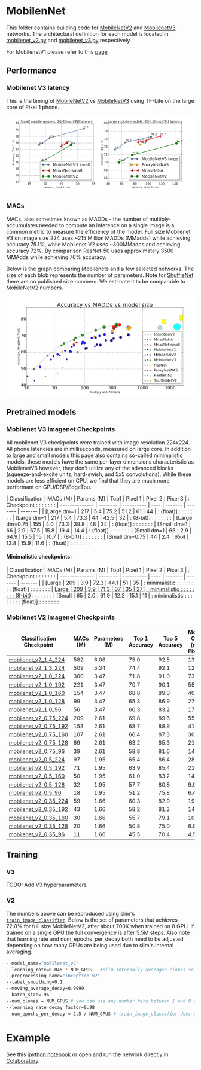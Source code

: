 # MobilenNet

This folder contains building code for
[MobileNetV2](https://arxiv.org/abs/1801.04381) and
[MobilenetV3](https://arxiv.org/abs/1905.02244) networks. The architectural
definition for each model is located in [mobilenet_v2.py](mobilenet_v2.py) and
[mobilenet_v3.py](mobilenet_v3.py) respectively.

For MobilenetV1 please refer to this [page](../mobilenet_v1.md)

## Performance

### Mobilenet V3 latency

This is the timing of [MobileNetV2] vs [MobileNetV3] using TF-Lite on the large
core of Pixel 1 phone.

![Mobilenet V2 and V3 Latency for Pixel 1.png](g3doc/latency_pixel1.png)

### MACs

MACs, also sometimes known as MADDs - the number of multiply-accumulates needed
to compute an inference on a single image is a common metric to measure the
efficiency of the model. Full size Mobilenet V3 on image size 224 uses ~215
Million MADDs (MMadds) while achieving accuracy 75.1%, while Mobilenet V2 uses
~300MMadds and achieving accuracy 72%. By comparison ResNet-50 uses
approximately 3500 MMAdds while achieving 76% accuracy.

Below is the graph comparing Mobilenets and a few selected networks. The size of
each blob represents the number of parameters. Note for
[ShuffleNet](https://arxiv.org/abs/1707.01083) there are no published size
numbers. We estimate it to be comparable to MobileNetV2 numbers.

![madds_top1_accuracy](g3doc/madds_top1_accuracy.png)

## Pretrained models

### Mobilenet V3 Imagenet Checkpoints

All mobilenet V3 checkpoints were trained with image resolution 224x224. All
phone latencies are in milliseconds, measured on large core. In addition to
large and small models this page also contains so-called minimalistic models,
these models have the same per-layer dimensions characteristic as MobilenetV3
however, they don't utilize any of the advanced blocks (squeeze-and-excite
units, hard-swish, and 5x5 convolutions). While these models are less efficient
on CPU, we find that they are much more performant on GPU/DSP/EdgeTpu.

| Classification | MACs (M) | Params (M) | Top1 | Pixel 1 | Pixel 2 | Pixel 3 |
: Checkpoint     :          :            :      :         :         :         :
| -------------- | -------- | ---------- | ---- | ------- | ------- | ------- |
| [Large dm=1    | 217      | 5.4        | 75.2 | 51.2    | 61      | 44      |
: (float)]       :          :            :      :         :         :         :
| [Large dm=1    | 217      | 5.4        | 73.3 | 44      | 42.5    | 32      |
: (8-bit)]       :          :            :      :         :         :         :
| [Large dm=0.75 | 155      | 4.0        | 73.3 | 39.8    | 48      | 34      |
: (float)]       :          :            :      :         :         :         :
| [Small dm=1    | 66       | 2.9        | 67.5 | 15.8    | 19.4    | 14.4    |
: (float)]       :          :            :      :         :         :         :
| [Small dm=1    | 66       | 2.9        | 64.9 | 15.5    | 15      | 10.7    |
: (8-bit)]       :          :            :      :         :         :         :
| [Small dm=0.75 | 44       | 2.4        | 65.4 | 12.8    | 15.9    | 11.6    |
: (float)]       :          :            :      :         :         :         :

#### Minimalistic checkpoints:

| Classification | MACs (M) | Params (M) | Top1 | Pixel 1 | Pixel 2 | Pixel 3 |
: Checkpoint     :          :            :      :         :         :         :
| -------------- | -------- | ---------- | ---- | ------- | ------- | ------- |
| [Large         | 209      | 3.9        | 72.3 | 44.1    | 51      | 35      |
: minimalistic   :          :            :      :         :         :         :
: (float)]       :          :            :      :         :         :         :
| [Large         | 209      | 3.9        | 71.3 | 37      | 35      | 27      |
: minimalistic   :          :            :      :         :         :         :
: (8-bit)][lm8]  :          :            :      :         :         :         :
| [Small         | 65       | 2.0        | 61.9 | 12.2    | 15.1    | 11      |
: minimalistic   :          :            :      :         :         :         :
: (float)]       :          :            :      :         :         :         :

[Small minimalistic (float)]: https://storage.googleapis.com/mobilenet_v3/checkpoints/v3-small-minimalistic_224_1.0_float.tgz
[Large minimalistic (float)]: https://storage.googleapis.com/mobilenet_v3/checkpoints/v3-large-minimalistic_224_1.0_float.tgz
[lm8]: https://storage.googleapis.com/mobilenet_v3/checkpoints/v3-large-minimalistic_224_1.0_uint8.tgz
[Large dm=1 (float)]: https://storage.googleapis.com/mobilenet_v3/checkpoints/v3-large_224_1.0_float.tgz
[Small dm=1 (float)]: https://storage.googleapis.com/mobilenet_v3/checkpoints/v3-small_224_1.0_float.tgz
[Large dm=1 (8-bit)]: https://storage.googleapis.com/mobilenet_v3/checkpoints/v3-large_224_1.0_uint8.tgz
[Small dm=1 (8-bit)]: https://storage.googleapis.com/mobilenet_v3/checkpoints/v3-small_224_1.0_uint8.tgz
[Large dm=0.75 (float)]: https://storage.googleapis.com/mobilenet_v3/checkpoints/v3-large_224_0.75_float.tgz
[Small dm=0.75 (float)]: https://storage.googleapis.com/mobilenet_v3/checkpoints/v3-small_224_0.75_float.tgz

### Mobilenet V2 Imagenet Checkpoints

Classification Checkpoint                                                                                  | MACs (M) | Parameters (M) | Top 1 Accuracy | Top 5 Accuracy | Mobile CPU (ms) Pixel 1
---------------------------------------------------------------------------------------------------------- | -------- | -------------- | -------------- | -------------- | -----------------------
[mobilenet_v2_1.4_224](https://storage.googleapis.com/mobilenet_v2/checkpoints/mobilenet_v2_1.4_224.tgz)   | 582      | 6.06           | 75.0           | 92.5           | 138.0
[mobilenet_v2_1.3_224](https://storage.googleapis.com/mobilenet_v2/checkpoints/mobilenet_v2_1.3_224.tgz)   | 509      | 5.34           | 74.4           | 92.1           | 123.0
[mobilenet_v2_1.0_224](https://storage.googleapis.com/mobilenet_v2/checkpoints/mobilenet_v2_1.0_224.tgz)   | 300      | 3.47           | 71.8           | 91.0           | 73.8
[mobilenet_v2_1.0_192](https://storage.googleapis.com/mobilenet_v2/checkpoints/mobilenet_v2_1.0_192.tgz)   | 221      | 3.47           | 70.7           | 90.1           | 55.1
[mobilenet_v2_1.0_160](https://storage.googleapis.com/mobilenet_v2/checkpoints/mobilenet_v2_1.0_160.tgz)   | 154      | 3.47           | 68.8           | 89.0           | 40.2
[mobilenet_v2_1.0_128](https://storage.googleapis.com/mobilenet_v2/checkpoints/mobilenet_v2_1.0_128.tgz)   | 99       | 3.47           | 65.3           | 86.9           | 27.6
[mobilenet_v2_1.0_96](https://storage.googleapis.com/mobilenet_v2/checkpoints/mobilenet_v2_1.0_96.tgz)     | 56       | 3.47           | 60.3           | 83.2           | 17.6
[mobilenet_v2_0.75_224](https://storage.googleapis.com/mobilenet_v2/checkpoints/mobilenet_v2_0.75_224.tgz) | 209      | 2.61           | 69.8           | 89.6           | 55.8
[mobilenet_v2_0.75_192](https://storage.googleapis.com/mobilenet_v2/checkpoints/mobilenet_v2_0.75_192.tgz) | 153      | 2.61           | 68.7           | 88.9           | 41.6
[mobilenet_v2_0.75_160](https://storage.googleapis.com/mobilenet_v2/checkpoints/mobilenet_v2_0.75_160.tgz) | 107      | 2.61           | 66.4           | 87.3           | 30.4
[mobilenet_v2_0.75_128](https://storage.googleapis.com/mobilenet_v2/checkpoints/mobilenet_v2_0.75_128.tgz) | 69       | 2.61           | 63.2           | 85.3           | 21.9
[mobilenet_v2_0.75_96](https://storage.googleapis.com/mobilenet_v2/checkpoints/mobilenet_v2_0.75_96.tgz)   | 39       | 2.61           | 58.8           | 81.6           | 14.2
[mobilenet_v2_0.5_224](https://storage.googleapis.com/mobilenet_v2/checkpoints/mobilenet_v2_0.5_224.tgz)   | 97       | 1.95           | 65.4           | 86.4           | 28.7
[mobilenet_v2_0.5_192](https://storage.googleapis.com/mobilenet_v2/checkpoints/mobilenet_v2_0.5_192.tgz)   | 71       | 1.95           | 63.9           | 85.4           | 21.1
[mobilenet_v2_0.5_160](https://storage.googleapis.com/mobilenet_v2/checkpoints/mobilenet_v2_0.5_160.tgz)   | 50       | 1.95           | 61.0           | 83.2           | 14.9
[mobilenet_v2_0.5_128](https://storage.googleapis.com/mobilenet_v2/checkpoints/mobilenet_v2_0.5_128.tgz)   | 32       | 1.95           | 57.7           | 80.8           | 9.9
[mobilenet_v2_0.5_96](https://storage.googleapis.com/mobilenet_v2/checkpoints/mobilenet_v2_0.5_96.tgz)     | 18       | 1.95           | 51.2           | 75.8           | 6.4
[mobilenet_v2_0.35_224](https://storage.googleapis.com/mobilenet_v2/checkpoints/mobilenet_v2_0.35_224.tgz) | 59       | 1.66           | 60.3           | 82.9           | 19.7
[mobilenet_v2_0.35_192](https://storage.googleapis.com/mobilenet_v2/checkpoints/mobilenet_v2_0.35_192.tgz) | 43       | 1.66           | 58.2           | 81.2           | 14.6
[mobilenet_v2_0.35_160](https://storage.googleapis.com/mobilenet_v2/checkpoints/mobilenet_v2_0.35_160.tgz) | 30       | 1.66           | 55.7           | 79.1           | 10.5
[mobilenet_v2_0.35_128](https://storage.googleapis.com/mobilenet_v2/checkpoints/mobilenet_v2_0.35_128.tgz) | 20       | 1.66           | 50.8           | 75.0           | 6.9
[mobilenet_v2_0.35_96](https://storage.googleapis.com/mobilenet_v2/checkpoints/mobilenet_v2_0.35_96.tgz)   | 11       | 1.66           | 45.5           | 70.4           | 4.5

## Training

### V3

TODO: Add V3 hyperparameters

### V2

The numbers above can be reproduced using slim's
[`train_image_classifier`](https://github.com/tensorflow/models/blob/master/research/slim/README.md#training-a-model-from-scratch).
Below is the set of parameters that achieves 72.0% for full size MobileNetV2,
after about 700K when trained on 8 GPU. If trained on a single GPU the full
convergence is after 5.5M steps. Also note that learning rate and
num_epochs_per_decay both need to be adjusted depending on how many GPUs are
being used due to slim's internal averaging.

```bash
--model_name="mobilenet_v2"
--learning_rate=0.045 * NUM_GPUS   #slim internally averages clones so we compensate
--preprocessing_name="inception_v2"
--label_smoothing=0.1
--moving_average_decay=0.9999
--batch_size= 96
--num_clones = NUM_GPUS # you can use any number here between 1 and 8 depending on your hardware setup.
--learning_rate_decay_factor=0.98
--num_epochs_per_decay = 2.5 / NUM_GPUS # train_image_classifier does per clone epochs
```

# Example

See this [ipython notebook](mobilenet_example.ipynb) or open and run the network
directly in
[Colaboratory](https://colab.research.google.com/github/tensorflow/models/blob/master/research/slim/nets/mobilenet/mobilenet_example.ipynb).

[MobilenetV2]: https://arxiv.org/abs/1801.04381
[MobilenetV3]: https://arxiv.org/abs/1905.02244

